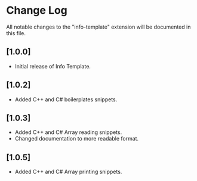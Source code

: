 # Change Log

All notable changes to the "info-template" extension will be documented in this file.

## [1.0.0]

- Initial release of Info Template.

## [1.0.2]

- Added C++ and C# boilerplates snippets.

## [1.0.3]

- Added C++ and C# Array reading snippets.
- Changed documentation to more readable format.

## [1.0.5]

- Added C++ and C# Array printing snippets.